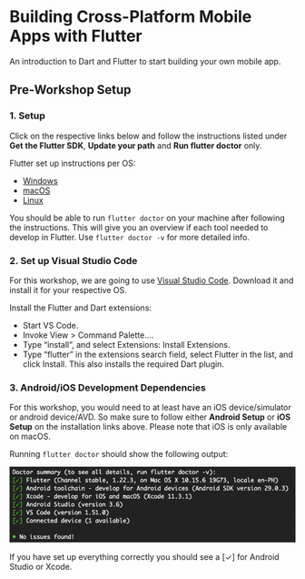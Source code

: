 

# Building Cross-Platform Mobile Apps with Flutter
An introduction to Dart and Flutter to start building your own mobile app.

## Pre-Workshop Setup

### 1. Setup

Click on the respective links below and follow the instructions listed under **Get the Flutter SDK**, **Update your path** and **Run flutter doctor** only.

Flutter set up instructions per OS:
* [Windows](https://flutter.dev/docs/get-started/install/windows#get-sdk)
* [macOS](https://flutter.dev/docs/get-started/install/macos#get-sdk)
* [Linux](https://flutter.dev/docs/get-started/install/linux#get-sdk)


You should be able to run ```flutter doctor``` on your machine after following the instructions. This will give you an overview if each tool needed to develop in Flutter. Use  ```flutter doctor -v``` for more detailed info.


### 2. Set up Visual Studio Code

For this workshop, we are going to use [Visual Studio Code](https://code.visualstudio.com/). Download it and install it for your respective OS.

Install the Flutter and Dart extensions:
* Start VS Code.
* Invoke View > Command Palette….
* Type “install”, and select Extensions: Install Extensions.
* Type “flutter” in the extensions search field, select Flutter in the list, and click Install. This also installs the required Dart plugin.

### 3. Android/iOS Development Dependencies

For this workshop, you would need to at least have an iOS device/simulator or android device/AVD. So make sure to follow either **Android Setup** or **iOS Setup** on the installation links above. Please note that iOS is only available on macOS.

Running ```flutter doctor``` should show the following output:

![Flutter doctor](flutter_doctor.png)

If you have set up everything correctly you should see a [✓] for Android Studio or Xcode. 


